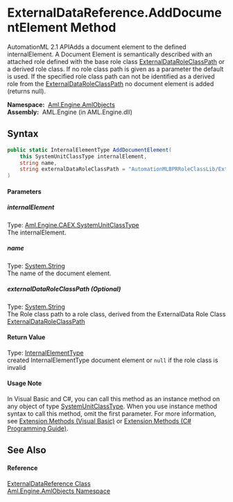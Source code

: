 ExternalDataReference.AddDocumentElement Method
===============================================
AutomationML 2.1 APIAdds a document element to the defined internalElement. A Document Element is semantically described with an attached role defined with the base role class [ExternalDataRoleClassPath][1] or a derived role class. If no role class path is given as a parameter the default is used. If the specified role class path can not be identified as a derived role from the [ExternalDataRoleClassPath][1] no document element is added (returns null).

  **Namespace:**  [Aml.Engine.AmlObjects][2]  
  **Assembly:**  AML.Engine (in AML.Engine.dll)

Syntax
------

```csharp
public static InternalElementType AddDocumentElement(
	this SystemUnitClassType internalElement,
	string name,
	string externalDataRoleClassPath = "AutomationMLBPRRoleClassLib/ExternalData"
)
```

#### Parameters

##### *internalElement*
Type: [Aml.Engine.CAEX.SystemUnitClassType][3]  
 The internalElement.

##### *name*
Type: [System.String][4]  
 The name of the document element.

##### *externalDataRoleClassPath* (Optional)
Type: [System.String][4]  
 The Role class path to a role class, derived from the ExternalData Role Class [ExternalDataRoleClassPath][1]

#### Return Value
Type: [InternalElementType][5]  
 created InternalElementType document element or `null` if the role class is invalid 
#### Usage Note
In Visual Basic and C#, you can call this method as an instance method on any object of type [SystemUnitClassType][3]. When you use instance method syntax to call this method, omit the first parameter. For more information, see [Extension Methods (Visual Basic)][6] or [Extension Methods (C# Programming Guide)][7].

See Also
--------

#### Reference
[ExternalDataReference Class][8]  
[Aml.Engine.AmlObjects Namespace][2]  

[1]: ExternalDataRoleClassPath.md
[2]: ../README.md
[3]: ../../Aml.Engine.CAEX/SystemUnitClassType/README.md
[4]: https://docs.microsoft.com/dotnet/api/system.string
[5]: ../../Aml.Engine.CAEX/InternalElementType/README.md
[6]: https://docs.microsoft.com/dotnet/visual-basic/programming-guide/language-features/procedures/extension-methods
[7]: https://docs.microsoft.com/dotnet/csharp/programming-guide/classes-and-structs/extension-methods
[8]: README.md
[9]: https://www.automationml.org
[10]: ../../icons/logoShade.png
